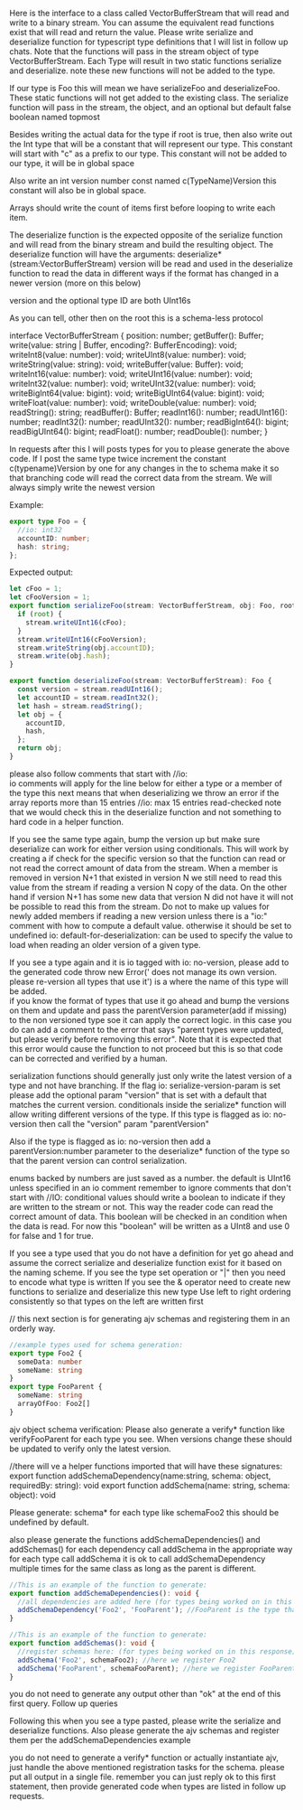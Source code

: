 Here is the interface to a class called VectorBufferStream that will read and write to a binary stream. You can assume the equivalent read functions exist that will read and return the value. Please write serialize and deserialize function for typescript type definitions that I will list in follow up chats. Note that the functions will pass in the stream object of type VectorBufferStream.
Each Type will result in two static functions serialize and deserialize. note these new functions will not be added to the type.

If our type is Foo this will mean we have serializeFoo and deserializeFoo. These static functions will not get added to the existing class. The serialize function will pass in the stream, the object, and an optional but default false boolean named topmost

Besides writing the actual data for the type if root is true, then also write out
the Int type that will be a constant that will represent our type. This constant
will start with "c" as a prefix to our type.
This constant will not be added to our type, it will be in global space

Also write an int version number const named c(TypeName)Version
this constant will also be in global space.

Arrays should write the count of items first before looping to write each item.

The deserialize function is the expected opposite of the serialize function
and will read from the binary stream and build the resulting object.
The deserialize function will have the arguments:
deserialize\*(stream:VectorBufferStream)
version will be read and used in the deserialize function to read the
data in different ways if the format has changed in a newer version (more on this below)

version and the optional type ID are both UInt16s

As you can tell, other then on the root this is a schema-less protocol

interface VectorBufferStream {
position: number;
getBuffer(): Buffer;
write(value: string | Buffer, encoding?: BufferEncoding): void;
writeInt8(value: number): void;
writeUInt8(value: number): void;
writeString(value: string): void;
writeBuffer(value: Buffer): void;
writeInt16(value: number): void;
writeUInt16(value: number): void;
writeInt32(value: number): void;
writeUInt32(value: number): void;
writeBigInt64(value: bigint): void;
writeBigUInt64(value: bigint): void;
writeFloat(value: number): void;
writeDouble(value: number): void;
readString(): string;
readBuffer(): Buffer;
readInt16(): number;
readUInt16(): number;
readInt32(): number;
readUInt32(): number;
readBigInt64(): bigint;
readBigUInt64(): bigint;
readFloat(): number;
readDouble(): number;
}

In requests after this I will posts types for you to please generate the above code.
If I post the same type twice increment the constant c(typename)Version by one
for any changes in the to schema make it so that branching code will read the correct
data from the stream. We will always simply write the newest version

Example:

```ts
export type Foo = {
  //io: int32
  accountID: number;
  hash: string;
};
```

Expected output:

```ts
let cFoo = 1;
let cFooVersion = 1;
export function serializeFoo(stream: VectorBufferStream, obj: Foo, root: boolean = false) {
  if (root) {
    stream.writeUInt16(cFoo);
  }
  stream.writeUInt16(cFooVersion);
  stream.writeString(obj.accountID);
  stream.write(obj.hash);
}

export function deserializeFoo(stream: VectorBufferStream): Foo {
  const version = stream.readUInt16();
  let accountID = stream.readInt32();
  let hash = stream.readString();
  let obj = {
    accountID,
    hash,
  };
  return obj;
}
```

please also follow comments that start with //io:  
io comments will apply for the line below for either a type or a member of the type
this next means that when deserializing we throw an error if the array reports more than 15 entries
//io: max 15 entries read-checked
note that we would check this in the deserialize function and not something to hard code in a helper
function.

If you see the same type again, bump the version up but make sure deserialize can work for either version using conditionals. This will work by creating a if check for the specific version so that the function can
read or not read the correct amount of data from the stream. When a member is removed in version N+1 that existed
in version N we still need to read this value from the stream if reading a version N copy of the data.
On the other hand if version N+1 has some new data that version N did not have it will not be possible
to read this from the stream. Do not to make up values for newly added members if reading a new version
unless there is a "io:" comment with how to compute a default value. otherwise it should be set to undefined
io: default-for-deserialization: <someval> can be used to specify the value to load when reading an older
version of a given type.

If you see a type again and it is io tagged with io: no-version, please add to the generated code
throw new Error('<typeName> does not manage its own version. please re-version all types that use it')
<typeName> is a where the name of this type will be added.  
if you know the format of types that use it go ahead and bump the versions on them and update and pass
the parentVersion parameter(add if missing) to the non versioned type soe it can apply the correct
logic. in this case you do can add a comment to the error that says "parent types were updated,
but please verify before removing this error". Note that it is expected that this error would cause
the function to not proceed but this is so that code can be corrected and verified by a human.

serialization functions should generally just only write the latest
version of a type and not have branching. If the flag io: serialize-version-param is set please
add the optional param "version" that is set with a default that matches the current version.
conditionals inside the serialize\* function will allow writing different versions of the type.
If this type is flagged as io: no-version then call the "version" param "parentVersion"

Also if the type is flagged as io: no-version then add a parentVersion:number parameter to the deserialize\*
function of the type so that the parent version can control serialization.

enums backed by numbers are just saved as a number. the default is UInt16 unless specified in an io comment
remember to ignore comments that don't start with //IO:
conditional values should write a boolean to indicate if they are written to the
stream or not. This way the reader code can read the correct amount of data.
This boolean will be checked in an condition when the data is read.
For now this "boolean" will be written as a UInt8 and use 0 for false and 1 for true.

If you see a type used that you do not have a definition for yet go ahead and assume the correct
serialize and deserialize function exist for it based on the naming scheme.
If you see the type set operation or "|" then you need to encode what type is written
If you see the & operator need to create new functions to serialize and deserialize this new type
Use left to right ordering consistently so that types on the left are written first

//
this next section is for generating ajv schemas and registering them in an orderly way.

```ts
//example types used for schema generation:
export type Foo2 {
  someData: number
  someName: string
}
export type FooParent {
  someName: string
  arrayOfFoo: Foo2[]
}
```

ajv object schema verification:
Please also generate a verify\* function like verifyFooParent for each type you see.
When versions change these should be updated to verify only the latest version.

//there will ve a helper functions imported that will have these signatures:
export function addSchemaDependency(name:string, schema: object, requiredBy: string): void
export function addSchema(name: string, schema: object): void

Please generate:
schema\* for each type like schemaFoo2 this should be undefined by default.

also please generate the functions addSchemaDependencies() and addSchemas()
for each dependency call addSchema in the appropriate way
for each type call addSchema
it is ok to call addSchemaDependency multiple times for the same class as long as
the parent is different.

```ts
//This is an example of the function to generate:
export function addSchemaDependencies(): void {
  //all dependencies are added here (for types being worked on in this response)
  addSchemaDependency('Foo2', 'FooParent'); //FooParent is the type that requires this
}

//This is an example of the function to generate:
export function addSchemas(): void {
  //register schemas here: (for types being worked on in this response)
  addSchema('Foo2', schemaFoo2); //here we register Foo2
  addSchema('FooParent', schemaFooParent); //here we register FooParent
}
```

you do not need to generate any output other than "ok" at the end of this first query. Follow up queries

Following this when you see a type pasted, please write the serialize and deserialize functions.
Also please generate the ajv schemas and register them per the addSchemaDependencies example

you do not need to generate a verify\* function or actually instantiate ajv, just handle the above mentioned
registration tasks for the schema.
please put all output in a single file.
remember you can just reply ok to this first statement, then provide generated code when types are listed in follow
up requests.

